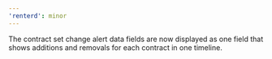 ```yaml
---
'renterd': minor
---
```


The contract set change alert data fields are now displayed as one field that shows additions and removals for each contract in one timeline.
